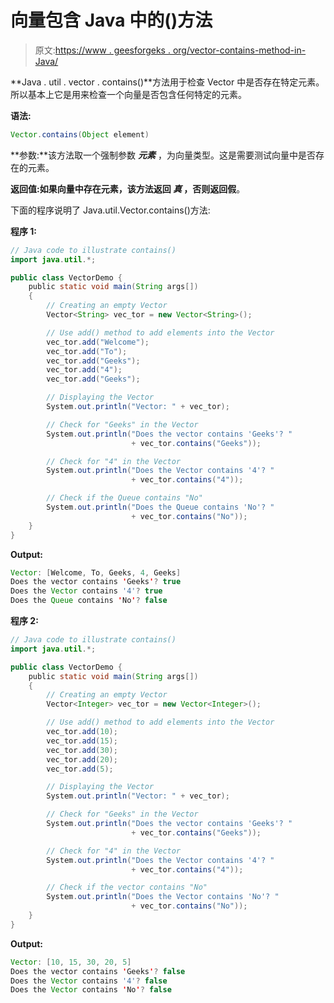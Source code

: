 # 向量包含 Java 中的()方法

> 原文:[https://www . geesforgeks . org/vector-contains-method-in-Java/](https://www.geeksforgeeks.org/vector-contains-method-in-java/)

**Java . util . vector . contains()**方法用于检查 Vector 中是否存在特定元素。所以基本上它是用来检查一个向量是否包含任何特定的元素。

**语法:**

```java
Vector.contains(Object element)
```

**参数:**该方法取一个强制参数 ***元素*** ，为向量类型。这是需要测试向量中是否存在的元素。

**返回值:**如果向量中存在元素，该方法返回 ***真*** ，否则返回**假**。

下面的程序说明了 Java.util.Vector.contains()方法:

**程序 1:**

```java
// Java code to illustrate contains()
import java.util.*;

public class VectorDemo {
    public static void main(String args[])
    {
        // Creating an empty Vector
        Vector<String> vec_tor = new Vector<String>();

        // Use add() method to add elements into the Vector
        vec_tor.add("Welcome");
        vec_tor.add("To");
        vec_tor.add("Geeks");
        vec_tor.add("4");
        vec_tor.add("Geeks");

        // Displaying the Vector
        System.out.println("Vector: " + vec_tor);

        // Check for "Geeks" in the Vector
        System.out.println("Does the vector contains 'Geeks'? "
                           + vec_tor.contains("Geeks"));

        // Check for "4" in the Vector
        System.out.println("Does the Vector contains '4'? "
                           + vec_tor.contains("4"));

        // Check if the Queue contains "No"
        System.out.println("Does the Queue contains 'No'? "
                           + vec_tor.contains("No"));
    }
}
```

**Output:**

```java
Vector: [Welcome, To, Geeks, 4, Geeks]
Does the vector contains 'Geeks'? true
Does the Vector contains '4'? true
Does the Queue contains 'No'? false

```

**程序 2:**

```java
// Java code to illustrate contains()
import java.util.*;

public class VectorDemo {
    public static void main(String args[])
    {
        // Creating an empty Vector
        Vector<Integer> vec_tor = new Vector<Integer>();

        // Use add() method to add elements into the Vector
        vec_tor.add(10);
        vec_tor.add(15);
        vec_tor.add(30);
        vec_tor.add(20);
        vec_tor.add(5);

        // Displaying the Vector
        System.out.println("Vector: " + vec_tor);

        // Check for "Geeks" in the Vector
        System.out.println("Does the vector contains 'Geeks'? "
                           + vec_tor.contains("Geeks"));

        // Check for "4" in the Vector
        System.out.println("Does the Vector contains '4'? "
                           + vec_tor.contains("4"));

        // Check if the vector contains "No"
        System.out.println("Does the Vector contains 'No'? "
                           + vec_tor.contains("No"));
    }
}
```

**Output:**

```java
Vector: [10, 15, 30, 20, 5]
Does the vector contains 'Geeks'? false
Does the Vector contains '4'? false
Does the Vector contains 'No'? false

```